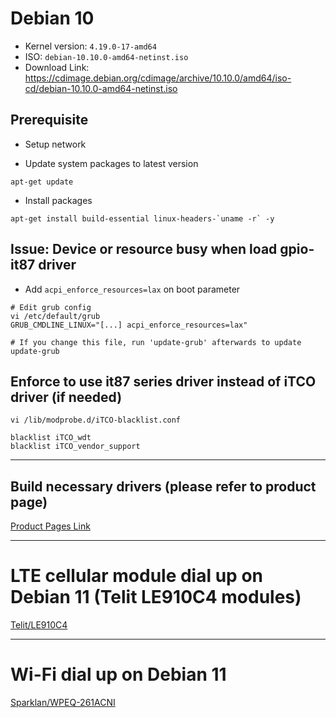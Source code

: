 # Debian 10

- Kernel version: `4.19.0-17-amd64`
- ISO: `debian-10.10.0-amd64-netinst.iso`
- Download Link: https://cdimage.debian.org/cdimage/archive/10.10.0/amd64/iso-cd/debian-10.10.0-amd64-netinst.iso

## Prerequisite
- Setup network

- Update system packages to latest version
```bash=
apt-get update
```

- Install packages
```bash=
apt-get install build-essential linux-headers-`uname -r` -y
```

## Issue: Device or resource busy when load gpio-it87 driver
- Add `acpi_enforce_resources=lax` on boot parameter
```bash=
# Edit grub config
vi /etc/default/grub
GRUB_CMDLINE_LINUX="[...] acpi_enforce_resources=lax"

# If you change this file, run 'update-grub' afterwards to update
update-grub
```

## Enforce to use it87 series driver instead of iTCO driver (if needed)
```bash=
vi /lib/modprobe.d/iTCO-blacklist.conf

blacklist iTCO_wdt
blacklist iTCO_vendor_support
```

---

## Build necessary drivers (please refer to product page)
[Product Pages Link](/products/)

---

# LTE cellular module dial up on Debian 11 (Telit LE910C4 modules)
[Telit/LE910C4](/cellular/telit/LE910C4.md)

---

# Wi-Fi dial up on Debian 11
[Sparklan/WPEQ-261ACNI](/wifi/sparklan/WPEQ-261ACNI.md)

